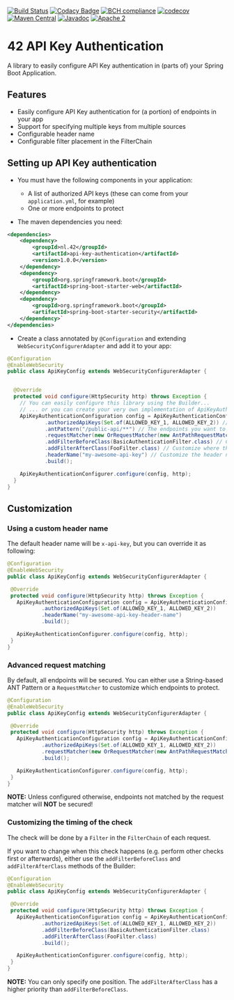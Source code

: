 [![Build Status](https://github.com/42BV/api-key-authentication/workflows/Java%20CI%20with%20Maven/badge.svg)](https://github.com/42BV/api-key-authentication/actions?query=workflow%3A%22Java+CI+with+Maven%22)
[![Codacy Badge](https://app.codacy.com/project/badge/Grade/fc6f224a2c0e40a893521b320637ad3e)](https://www.codacy.com/gh/42BV/api-key-authentication/dashboard?utm_source=github.com&amp;utm_medium=referral&amp;utm_content=42BV/api-key-authentication&amp;utm_campaign=Badge_Grade)
[![BCH compliance](https://bettercodehub.com/edge/badge/42BV/api-key-authentication?branch=master)](https://bettercodehub.com/)
[![codecov](https://codecov.io/gh/42BV/api-key-authentication/branch/master/graph/badge.svg)](https://codecov.io/gh/42BV/api-key-authentication)
[![Maven Central](https://maven-badges.herokuapp.com/maven-central/nl.42/api-key-authentication/badge.svg)](https://maven-badges.herokuapp.com/maven-central/nl.42/api-key-authentication)
[![Javadoc](https://www.javadoc.io/badge/nl.42/api-key-authentication.svg)](https://www.javadoc.io/doc/nl.42/api-key-authentication)
[![Apache 2](http://img.shields.io/badge/license-Apache%202-blue.svg)](http://www.apache.org/licenses/LICENSE-2.0)

# 42 API Key Authentication

A library to easily configure API Key authentication in (parts of) your Spring Boot Application.

## Features

- Easily configure API Key authentication for (a portion) of endpoints in your app
- Support for specifying multiple keys from multiple sources
- Configurable header name
- Configurable filter placement in the FilterChain

## Setting up API Key authentication

- You must have the following components in your application:
   * A list of authorized API keys (these can come from your `application.yml`, for example)
   * One or more endpoints to protect
   
- The maven dependencies you need:

```xml
<dependencies>
    <dependency>
        <groupId>nl.42</groupId>
        <artifactId>api-key-authentication</artifactId>
        <version>1.0.0</version>
    </dependency>
    <dependency>
        <groupId>org.springframework.boot</groupId>
        <artifactId>spring-boot-starter-web</artifactId>
    </dependency>
    <dependency>
        <groupId>org.springframework.boot</groupId>
        <artifactId>spring-boot-starter-security</artifactId>
    </dependency>`
</dependencies>
```

- Create a class annotated by `@Configuration` and extending `WebSecurityConfigurerAdapter` and add it to your app:
 
```java
@Configuration
@EnableWebSecurity
public class ApiKeyConfig extends WebSecurityConfigurerAdapter {


  @Override
  protected void configure(HttpSecurity http) throws Exception {
    // You can easily configure this library using the Builder...
    // ... or you can create your very own implementation of ApiKeyAuthenticationConfiguration
    ApiKeyAuthenticationConfiguration config = ApiKeyAuthenticationConfigurationBuilder.builder() 
            .authorizedApiKeys(Set.of(ALLOWED_KEY_1, ALLOWED_KEY_2)) // The API Keys that will be granted access to the endpoints
            .antPattern("/public-api/**") // The endpoints you want to protect by API Key (basic pattern). Defaults to 'all endpoints'.
            .requestMatcher(new OrRequestMatcher(new AntPathRequestMatcher("/public-api/v1/hello"), new AntPathRequestMatcher("/public-api/v1/goodbye"))) // The endpoints you want to protect by API Key (advanced matching)
            .addFilterBeforeClass(BasicAuthenticationFilter.class) // Customize where the API Key check will be inserted (defaults to before BasicAuthenticationFilter)
            .addFilterAfterClass(FooFilter.class) // Customize where the API Key check will be inserted  (defaults to null)
            .headerName("my-awesome-api-key") // Customize the header name (defaults to x-api-key)
            .build();

    ApiKeyAuthenticationConfigurer.configure(config, http);
  }
}
```

## Customization

### Using a custom header name
The default header name will be `x-api-key`, but you can override it as following:
 
 ```java
@Configuration
@EnableWebSecurity
public class ApiKeyConfig extends WebSecurityConfigurerAdapter {

  @Override
  protected void configure(HttpSecurity http) throws Exception {
    ApiKeyAuthenticationConfiguration config = ApiKeyAuthenticationConfigurationBuilder.builder()
            .authorizedApiKeys(Set.of(ALLOWED_KEY_1, ALLOWED_KEY_2))
            .headerName("my-awesome-api-key-header-name")
            .build();

    ApiKeyAuthenticationConfigurer.configure(config, http);
  }
}
 ```

### Advanced request matching
By default, all endpoints will be secured. You can either use a String-based ANT Pattern or a `RequestMatcher` to customize which endpoints to protect.
 
 ```java
@Configuration
@EnableWebSecurity
public class ApiKeyConfig extends WebSecurityConfigurerAdapter {

  @Override
  protected void configure(HttpSecurity http) throws Exception {
    ApiKeyAuthenticationConfiguration config = ApiKeyAuthenticationConfigurationBuilder.builder()
            .authorizedApiKeys(Set.of(ALLOWED_KEY_1, ALLOWED_KEY_2))
            .requestMatcher(new OrRequestMatcher(new AntPathRequestMatcher("/public-api/v1/**"), new AntPathRequestMatcher("/public-api/v2/**")))
            .build();

    ApiKeyAuthenticationConfigurer.configure(config, http);
  }
}
 ```
**NOTE:** Unless configured otherwise, endpoints not matched by the request matcher will **NOT** be secured!

### Customizing the timing of the check
The check will be done by a `Filter` in the `FilterChain` of each request.

If you want to change when this check happens (e.g. perform other checks first or afterwards), 
either use the `addFilterBeforeClass` and `addFilterAfterClass` methods of the Builder:
 
 ```java
@Configuration
@EnableWebSecurity
public class ApiKeyConfig extends WebSecurityConfigurerAdapter {

  @Override
  protected void configure(HttpSecurity http) throws Exception {
    ApiKeyAuthenticationConfiguration config = ApiKeyAuthenticationConfigurationBuilder.builder()
            .authorizedApiKeys(Set.of(ALLOWED_KEY_1, ALLOWED_KEY_2))
            .addFilterBeforeClass(BasicAuthenticationFilter.class)
            .addFilterAfterClass(FooFilter.class)
            .build();

    ApiKeyAuthenticationConfigurer.configure(config, http);
  }
}
 ```

**NOTE:** You can only specify one position. The `addFilterAfterClass` has a higher priority than `addFilterBeforeClass`.
